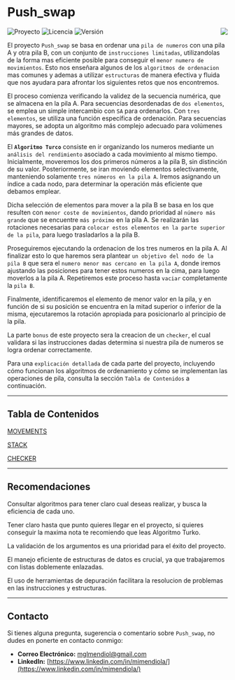 # Push_swap

<div>

  ![Proyecto](https://img.shields.io/badge/Proyecto-Push_swap-blue)
  ![Licencia](https://img.shields.io/badge/Licencia-MIT-orange)
  ![Versión](https://img.shields.io/badge/Versión-1.0-green)
  <a href="https://github.com/MiMendiola/Push_swap/tree/main/README.md" >
    <img src="https://img.shields.io/badge/Change_Language-English-purple" align="right">
  </a>

</div>

El proyecto `Push_swap` se basa en ordenar una `pila de numeros` con una pila A y otra pila B, con un conjunto de `instrucciones limitadas`, utilizandolas de la forma mas eficiente posible para conseguir el `menor numero de movimientos`. Esto nos enseñara algunos de los `algoritmos de ordenacion` mas comunes y ademas a utilizar `estructuras` de manera efectiva y fluida que nos ayudara para afrontar los siguientes retos que nos encontremos.

El proceso comienza verificando la validez de la secuencia numérica, que se almacena en la pila A. Para secuencias desordenadas de `dos elementos`, se emplea un simple intercambio con `SA` para ordenarlos. Con `tres elementos`, se utiliza una función específica de ordenación. Para secuencias mayores, se adopta un algoritmo más complejo adecuado para volúmenes más grandes de datos.

El **`Algoritmo Turco`** consiste en ir organizando los numeros mediante un `análisis del rendimiento` asociado a cada movimiento al mismo tiempo.  Inicialmente, moveremos los dos primeros números a la pila B, sin distinción de su valor. Posteriormente, se iran moviendo elementos selectivamente, manteniendo solamente `tres números en la pila A`. Iremos asignando un índice a cada nodo, para determinar la operación más eficiente que debamos emplear.

Dicha selección de elementos para mover a la pila B se basa en los que resulten con `menor coste de movimientos`, dando prioridad al `número más grande` que se encuentre `más próximo` en la pila A. Se realizarán las rotaciones necesarias para `colocar estos elementos en la parte superior de la pila`, para luego trasladarlos a la pila B.

Proseguiremos ejecutando la ordenacion de los tres numeros en la pila A. Al finalizar esto lo que haremos sera plantear `un objetivo del nodo de la pila B` que sera el `numero menor mas cercano en la pila A`, donde iremos ajustando las posiciones para tener estos numeros en la cima, para luego moverlos a la pila A. Repetiremos este proceso hasta `vaciar` completamente la `pila B`.

Finalmente, identificaremos el elemento de menor valor en la pila, y en función de si su posición se encuentra en la mitad superior o inferior de la misma, ejecutaremos la rotación apropiada para posicionarlo al principio de la pila.

La parte `bonus` de este proyecto sera la creacion de un `checker`, el cual validara si las instrucciones dadas determina si nuestra pila de numeros se logra ordenar correctamente.

Para una `explicación detallada` de cada parte del proyecto, incluyendo cómo funcionan los algoritmos de ordenamiento y cómo se implementan las operaciones de pila, consulta la sección `Tabla de Contenidos` a continuación.

---

## **Tabla de Contenidos**
[MOVEMENTS](https://github.com/MiMendiola/Push_Swap/tree/main/Documentation/es/MOVEMENTS.es.md)

[STACK](https://github.com/MiMendiola/Push_Swap/tree/main/Documentation/es/STACK.es.md)

[CHECKER](https://github.com/MiMendiola/Push_Swap/tree/main/Documentation/es/CHECKER.es.md)

---

## **Recomendaciones**

Consultar algoritmos para tener claro cual deseas realizar, y busca la eficiencia de cada uno.

Tener claro hasta que punto quieres llegar en el proyecto, si quieres conseguir la maxima nota te recomiendo que leas Algoritmo Turko.

La validación de los argumentos es una prioridad para el éxito del proyecto.

El manejo eficiente de estructuras de datos es crucial, ya que trabajaremos con listas doblemente enlazadas.

El uso de herramientas de depuración facilitara la resolucion de problemas en las instrucciones y estructuras.

---

## **Contacto**

Si tienes alguna pregunta, sugerencia o comentario sobre `Push_swap`, no dudes en ponerte en contacto conmigo:

- **Correo Electrónico:** [mglmendiol@gmail.com](mailto:mglmendiol@gmail.com)
- **LinkedIn:** [https://www.linkedin.com/in/mimendiola/](https://www.linkedin.com/in/mimendiola/)
